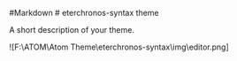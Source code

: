 #Markdown # eterchronos-syntax theme

A short description of your theme.

![F:\ATOM\Atom Theme\eterchronos-syntax\img\editor.png]
